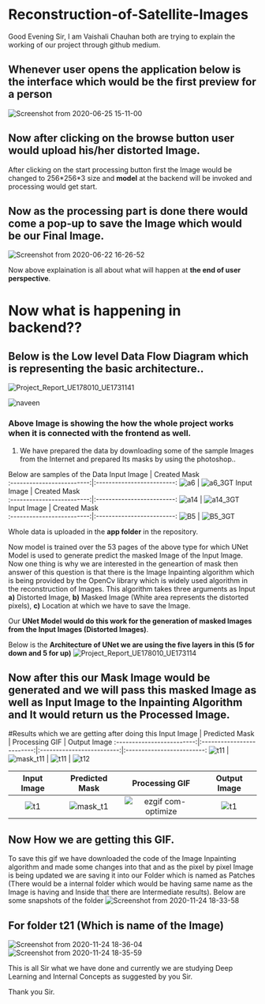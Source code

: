 # Reconstruction-of-Satellite-Images

Good Evening Sir, I am Vaishali Chauhan both are trying to explain the working of our project through github medium.

## Whenever user opens the application below is the interface which would be the first preview for a person

![Screenshot from 2020-06-25 15-11-00](https://user-images.githubusercontent.com/39858354/100092756-983eb180-2e7c-11eb-8e90-ec300c9de5e9.png)

## Now after clicking on the browse button user would upload his/her distorted Image.
After clicking on the start processing button first the Image would be changed to 256\*256\*3 size and **model** at the backend will be invoked and processing would get start.

## Now as the processing part is done there would come a pop-up to save the Image which would be our Final Image.
![Screenshot from 2020-06-22 16-26-52](https://user-images.githubusercontent.com/39858354/100093375-73970980-2e7d-11eb-9ce0-6d0096b0214f.png)

Now above explaination is all about what will happen at **the end of user perspective**.

# Now what is happening in backend??

## Below is the Low level Data Flow Diagram which is representing the basic architecture..
![Project_Report_UE178010_UE1731141](https://user-images.githubusercontent.com/39858354/100094197-a55ca000-2e7e-11eb-9f40-e498a1c8e555.jpg)

![naveen](https://user-images.githubusercontent.com/39858354/100094591-44819780-2e7f-11eb-9188-1c5ed14d6227.jpg)

### Above Image is showing the how the whole project works when it is connected with the frontend as well.

1. We have prepared the data by downloading some of the sample Images from the Internet and prepared Its masks by using the photoshop..

Below are samples of the Data
Input Image                |   Created Mask           
:-------------------------:|:-------------------------:
![a6](https://user-images.githubusercontent.com/39858354/100095155-151f5a80-2e80-11eb-8cc8-2b3bf7e8e5e0.jpg) | ![a6_3GT](https://user-images.githubusercontent.com/39858354/100095174-1b153b80-2e80-11eb-9fc7-d82e1a0e1e2b.png)
Input Image                |   Created Mask           
:-------------------------:|:-------------------------:
![a14](https://user-images.githubusercontent.com/39858354/100095202-223c4980-2e80-11eb-8127-bcd6d03dd321.jpg) | ![a14_3GT](https://user-images.githubusercontent.com/39858354/100095217-28cac100-2e80-11eb-9b05-76f3b8cf303a.png)
Input Image                |   Created Mask           
:-------------------------:|:-------------------------:
![B5](https://user-images.githubusercontent.com/39858354/100095241-33855600-2e80-11eb-86ca-89cfe4193a3d.jpg) | ![B5_3GT](https://user-images.githubusercontent.com/39858354/100095259-397b3700-2e80-11eb-935b-10bd932df250.png)

Whole data is uploaded in the **app folder** in the repository.

Now model is trained over the 53 pages of the above type for which UNet Model is used to generate predict the masked Image of the Input Image.
Now one thing is why we are interested in the geneartion of mask then answer of this question is that there is the Image Inpainting algorithm which is being provided by the OpenCv library which is widely used algorithm in the reconstruction of Images.
This algorithm takes three arguments as Input **a)** Distorted Image, **b)** Masked Image (White area represents the distorted pixels), **c)** Location at which we have to save the Image.

Our **UNet Model would do this work for the generation of masked Images from the Input Images (Distorted Images)**.

Below is the **Architecture of UNet we are using the five layers in this (5 for down and 5 for up)**
![Project_Report_UE178010_UE173114](https://user-images.githubusercontent.com/39858354/100097436-852ee000-2e82-11eb-99b6-a14f9bfa4d1f.jpg)

## Now after this our Mask Image would be generated and we will pass this masked Image as well as Input Image to the Inpainting Algorithm and It would return us the Processed Image.

#Results which we are getting after doing this
Input Image                |  Predicted Mask           | Processing GIF           | Output Image
:-------------------------:|:-------------------------:|:-------------------------:|:-------------------------:
![t11](https://user-images.githubusercontent.com/39858354/89610240-a5b53900-d897-11ea-96f6-a180734735c8.jpg) | ![mask_t11](https://user-images.githubusercontent.com/39858354/89610250-a9e15680-d897-11ea-96fd-713aae266cf3.jpg) | ![t11](https://user-images.githubusercontent.com/39858354/89610146-70105000-d897-11ea-88ea-1b8649ca85db.gif) | ![t12](https://user-images.githubusercontent.com/39858354/89610317-ce3d3300-d897-11ea-9b8a-19ce9f90c0f3.jpg)

Input Image                |  Predicted Mask           | Processing GIF           | Output Image
:-------------------------:|:-------------------------:|:-------------------------:|:-------------------------:
![t1](https://user-images.githubusercontent.com/39858354/89976409-fd7fe580-dc85-11ea-9626-adade30dc37d.jpg) | ![mask_t1](https://user-images.githubusercontent.com/39858354/89976421-053f8a00-dc86-11ea-8640-28c93b764981.jpg) | ![ezgif com-optimize](https://user-images.githubusercontent.com/39858354/89976499-315b0b00-dc86-11ea-8224-b6c9418987cc.gif) | ![t1](https://user-images.githubusercontent.com/39858354/89976475-21432b80-dc86-11ea-95d6-e3d1c70e8ed9.jpg)



## Now How we are getting this GIF.
To save this gif we have downloaded the code of the Image Inpainting algorithm and made some changes into that and as the pixel by pixel Image is being updated we are saving it into our Folder which is named as Patches (There would be a internal folder which would be having same name as the Image is having and Inside that there are Intermediate results).
Below are some snapshots of the folder
![Screenshot from 2020-11-24 18-33-58](https://user-images.githubusercontent.com/39858354/100098180-ae03a500-2e83-11eb-9467-fe80aeb190d8.png)

## For folder t21 (Which is name of the Image)
![Screenshot from 2020-11-24 18-36-04](https://user-images.githubusercontent.com/39858354/100098378-f91db800-2e83-11eb-8f0d-eed7804fdc86.png)
![Screenshot from 2020-11-24 18-35-59](https://user-images.githubusercontent.com/39858354/100098382-fa4ee500-2e83-11eb-9e1a-fe601ef07d48.png)

This is all Sir what we have done and currently we are studying Deep Learning and Internal Concepts as suggested by you Sir.

Thank you Sir.






